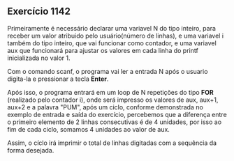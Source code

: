 ## Exercício 1142

Primeiramente é necessário declarar uma variavel N do tipo inteiro, para receber um valor atribuido pelo usuário(número de linhas), e uma variavel i também do tipo inteiro, que vai funcionar como contador, e uma variavel aux que funcionará para ajustar os valores em cada linha do printf inicializada no valor 1.

Com o comando scanf, o programa vai ler a entrada N após o usuario digita-la e pressionar a tecla **Enter**.

Após isso, o programa entrará em um loop de N repetições do tipo **FOR** (realizado pelo contador i), onde será impresso os valores de aux, aux+1, aux+2 e a palavra "PUM", após um ciclo, conforme demonstrada no exemplo de entrada e saída do exercício, percebemos que a diferença entre o primeiro elemento de 2 linhas consecutivas é de 4 unidades, por isso ao fim de cada ciclo, somamos 4 unidades ao valor de aux.

Assim, o cíclo irá imprimir o total de linhas digitadas com a sequência da forma desejada.
